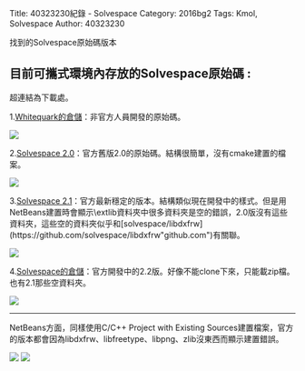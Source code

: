 Title: 40323230紀錄 - Solvespace
Category: 2016bg2
Tags: Kmol, Solvespace
Author: 40323230


找到的Solvespace原始碼版本

<!-- PELICAN_END_SUMMARY -->

<h2>目前可攜式環境內存放的Solvespace原始碼 :</h2>

超連結為下載處。



1.[Whitequark的倉儲](https://github.com/whitequark/solvespace/tree/master"github.com")：非官方人員開發的原始碼。

<img src="http://i.imgur.com/dcchKn7.jpg" >

2.[Solvespace 2.0](http://solvespace.com/download.pl"solvespace.com")：官方舊版2.0的原始碼。結構很簡單，沒有cmake建置的檔案。

<img src="http://i.imgur.com/HBZ0DM4.jpg" >

3.[Solvespace 2.1](https://github.com/solvespace/solvespace/releases/tag/v2.1"github.com")：官方最新穩定的版本。結構類似現在開發中的樣式。但是用NetBeans建置時會顯示\extlib資料夾中很多資料夾是空的錯誤，2.0版沒有這些資料夾，這些空的資料夾似乎和[solvespace/libdxfrw](https://github.com/solvespace/libdxfrw"github.com")有關聯。

<img src="http://i.imgur.com/Zqu4j7i.jpg" >

4.[Solvespace的倉儲](https://github.com/solvespace/solvespace/tree/2.x"github.com")：官方開發中的2.2版。好像不能clone下來，只能載zip檔。也有2.1那些空資料夾。

<img src="http://i.imgur.com/UYXGcF7.jpg" >

<hr>

NetBeans方面，同樣使用C/C++ Project with Existing Sources建置檔案，官方的版本都會因為libdxfrw、libfreetype、libpng、zlib沒東西而顯示建置錯誤。

<img src="http://i.imgur.com/ZGLaQ0j.jpg" >

<img src="http://i.imgur.com/WkmsWPq.jpg" >